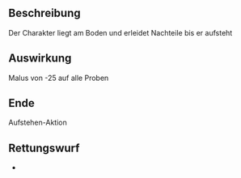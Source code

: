 ## Beschreibung
Der Charakter liegt am Boden und erleidet Nachteile bis er aufsteht
## Auswirkung
Malus von -25 auf alle Proben
## Ende
Aufstehen-Aktion
## Rettungswurf
-